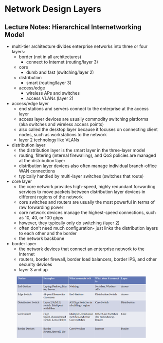 # Network Design Layers

## Lecture Notes: Hierarchical Internetworking Model

* multi-tier architecture divides enterprise networks into three or four layers:
  * border (not in all architectures)
    * connect to Internet (routing/layer 3)
  * core
    * dumb and fast (switching/layer 2)
  * distribution
    * smart (routing/layer 3)
  * access/edge
    * wireless APs and switches
    * access VLANs (layer 2)
* access/edge layer
  * end stations and servers connect to the enterprise at the access layer
  * access layer devices are usually commodity switching platforms (aka switches and wireless access points)
  * also called the desktop layer because it focuses on connecting client nodes, such as workstations to the network
  * layer 2 technology like VLANs
* distribution layer
  * the distribution layer is the smart layer in the three-layer model
  * routing, filtering (internal firewalling), and QoS policies are managed at the distribution layer
  * distribution layer devices also often manage individual branch-office WAN connections
  * typically handled by multi-layer switches (switches that route)
* core layer
  * the core network provides high-speed, highly redundant forwarding services to move packets between distribution layer devices in different regions of the network
  * core switches and routers are usually the most powerful in terms of raw forwarding power
  * core network devices manage the highest-speed connections, such as 10, 40, or 100 gbps
  * however, they typically only do switching (layer 2)
  * often don't need much configuration- just links the distribution layers to each other and the border
  * the network backbone
* border layer
  * the network devices that connect an enterprise network to the Internet
  * routers, border firewall, border load balancers, border IPS, and other security devices
  * layer 3 and up

<figure><img src=".gitbook/assets/{6558C616-AA77-49CC-9E1D-06E0C40BFF20}.png" alt=""><figcaption></figcaption></figure>
